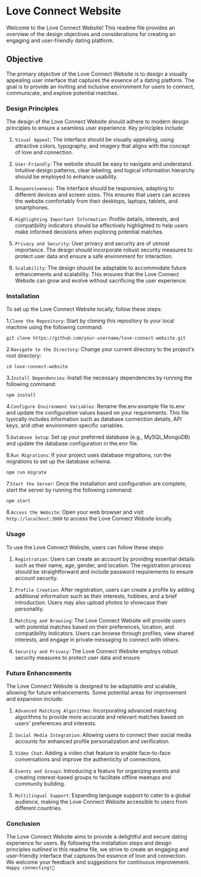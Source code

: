 # Love Connect Website

Welcome to the Love Connect Website! This readme file provides an overview of the design objectives and considerations for creating an engaging and user-friendly dating platform.

## Objective

The primary objective of the Love Connect Website is to design a visually appealing user interface that captures the essence of a dating platform. The goal is to provide an inviting and inclusive environment for users to connect, communicate, and explore potential matches.

### Design Principles

The design of the Love Connect Website should adhere to modern design principles to ensure a seamless user experience. Key principles include:

1. `Visual Appeal`: The interface should be visually appealing, using attractive colors, typography, and imagery that aligns with the concept of love and connection.

2. `User-Friendly`: The website should be easy to navigate and understand. Intuitive design patterns, clear labeling, and logical information hierarchy should be employed to enhance usability.

3. `Responsiveness`: The interface should be responsive, adapting to different devices and screen sizes. This ensures that users can access the website comfortably from their desktops, laptops, tablets, and smartphones.

4. `Highlighting Important Information`: Profile details, interests, and compatibility indicators should be effectively highlighted to help users make informed decisions when exploring potential matches.

5. `Privacy and Security`: User privacy and security are of utmost importance. The design should incorporate robust security measures to protect user data and ensure a safe environment for interaction.

6. `Scalability`: The design should be adaptable to accommodate future enhancements and scalability. This ensures that the Love Connect Website can grow and evolve without sacrificing the user experience.

### Installation

To set up the Love Connect Website locally, follow these steps:

1.`Clone the Repository`: Start by cloning this repository to your local machine using the following command:
```
git clone https://github.com/your-username/love-connect-website.git
```
2.`Navigate to the Directory`: Change your current directory to the project's root directory:
```
cd love-connect-website
```
3.`Install Dependencies`: Install the necessary dependencies by running the following command:
```
npm install
```
4.`Configure Environment Variables`: Rename the.env.example file to.env and update the configuration values based on your requirements. This file typically includes information such as database connection details, API keys, and other environment-specific variables.

5.`Database Setup`: Set up your preferred database (e.g., MySQL,MongoDB) and update the database configuration in the.env file.

6.`Run Migrations`: If your project uses database migrations, run the migrations to set up the database schema.
```
npm run migrate
```
7.`Start the Server`: Once the installation and configuration are complete, start the server by running the following command:
```
npm start
```
8.`Access the Website`: Open your web browser and visit `http://localhost:3000` to access the Love Connect Website locally.

### Usage

To use the Love Connect Website, users can follow these steps:

1. `Registration`: Users can create an account by providing essential details such as their name, age, gender, and location. The registration process should be straightforward and include password requirements to ensure account security.

2. `Profile Creation`: After registration, users can create a profile by adding additional information such as their interests, hobbies, and a brief introduction. Users may also upload photos to showcase their personality.

3. `Matching and Browsing`: The Love Connect Website will provide users with potential matches based on their preferences, location, and compatibility indicators. Users can browse through profiles, view shared interests, and engage in private messaging to connect with others.

4. `Security and Privacy`: The Love Connect Website employs robust security measures to protect user data and ensure 

### Future Enhancements

The Love Connect Website is designed to be adaptable and scalable, allowing for future enhancements. Some potential areas for improvement and expansion include:

1. `Advanced Matching Algorithms`: Incorporating advanced matching algorithms to provide more accurate and relevant matches based on users' preferences and interests.

2. `Social Media Integration`: Allowing users to connect their social media accounts for enhanced profile personalization and verification.

3. `Video Chat`: Adding a video chat feature to enable face-to-face conversations and improve the authenticity of connections.

4. `Events and Groups`: Introducing a feature for organizing events and creating interest-based groups to facilitate offline meetups and community building.

5. `Multilingual Support`: Expanding language support to cater to a global audience, making the Love Connect Website accessible to users from different countries.

### Conclusion

The Love Connect Website aims to provide a delightful and secure dating experience for users. By following the installation steps and design principles outlined in this readme file, we strive to create an engaging and user-friendly interface that captures the essence of love and connection. We welcome your feedback and suggestions for continuous improvement. `Happy connecting!🎉`

